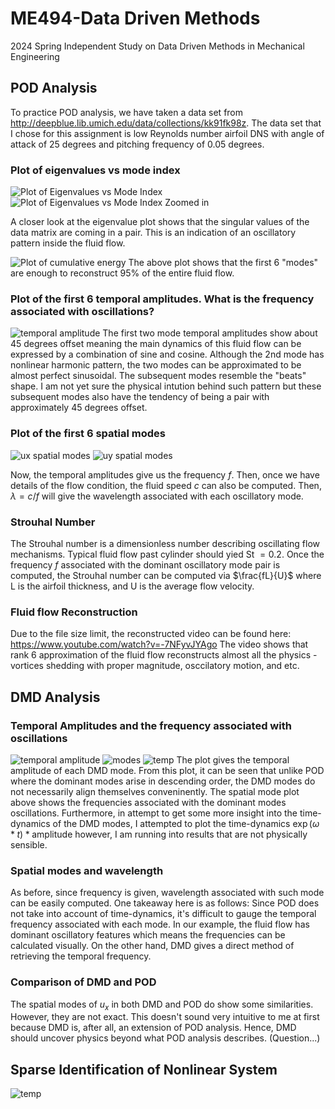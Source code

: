 # ME494-Data Driven Methods
 2024 Spring Independent Study on Data Driven Methods in Mechanical Engineering

## POD Analysis 
To practice POD analysis, we have taken a data set from  http://deepblue.lib.umich.edu/data/collections/kk91fk98z. The data set that I chose for this assignment is low Reynolds number airfoil DNS with angle of attack of 25 degrees and pitching frequency of 0.05 degrees. 

### Plot of eigenvalues vs mode index
![Plot of Eigenvalues vs Mode Index](images/singular_values.png)
![Plot of Eigenvalues vs Mode Index Zoomed in](images/singular_values_zoom.png)

A closer look at the eigenvalue plot shows that the singular values of the data matrix are coming in a pair. This is an indication of an oscillatory pattern inside the fluid flow.

![Plot of cumulative energy](images/cumsum.png)
The above plot shows that the first 6 "modes" are enough to reconstruct 95% of the entire fluid flow.

### Plot of the first 6 temporal amplitudes. What is the frequency associated with oscillations?
![temporal amplitude](images/temporal_amplitdues.png)
The first two mode temporal amplitudes show about 45 degrees offset meaning the main dynamics of this fluid flow can be expressed by a combination of sine and cosine. Although the 2nd mode has nonlinear harmonic pattern, the two modes can be approximated to be almost perfect sinusoidal. The subsequent modes resemble the "beats" shape. I am not yet sure the physical intution behind such pattern but these subsequent modes also have the tendency of being a pair with approximately 45 degrees offset.

### Plot of the first 6 spatial modes
![ux spatial modes](images/ux_spatial%20modes.png)
![uy spatial modes](images/uy_spatial%20modes.png)

Now, the temporal amplitudes give us the frequency $f$. Then, once we have details of the flow condition, the fluid speed $c$ can also be computed. Then, $\lambda = c / f$ will give the wavelength associated with each oscillatory mode.

### Strouhal Number
The Strouhal number is a dimensionless number describing oscillating flow mechanisms. Typical fluid flow past cylinder should yied St $= 0.2$. Once the frequency $f$ associated with the dominant oscillatory mode pair is computed, the Strouhal number can be computed via $\frac{fL}{U}$ where L is the airfoil thickness, and U is the average flow velocity. 

### Fluid flow Reconstruction
Due to the file size limit, the reconstructed video can be found here: https://www.youtube.com/watch?v=-7NFyvJYAgo
The video shows that rank 6 approximation of the fluid flow reconstructs almost all the physics - vortices shedding with proper magnitude, osccilatory motion, and etc.

## DMD Analysis
### Temporal Amplitudes and the frequency associated with oscillations
![temporal amplitude](images/dmd_mode_amplitude.png)
![modes](images/dmd_modes.png)
![temp](images/temporal_test.png)
The plot gives the temporal amplitude of each DMD mode.
From this plot, it can be seen that unlike POD where the dominant modes arise in descending order, the DMD modes do not necessarily align themselves conveninently.
The spatial mode plot above shows the frequencies associated with the dominant modes oscillations.
Furthermore, in attempt to get some more insight into the time-dynamics of the DMD modes, I attempted to plot the time-dynamics 
$\exp(\omega*t)*\text{amplitude}$
however, I am running into results that are not physically sensible.

### Spatial modes and wavelength
As before, since frequency is given, wavelength associated with such mode can be easily computed. One takeaway here is as follows: Since POD does not take into account of time-dynamics, it's difficult to gauge the temporal frequency associated with each mode. In our example, the fluid flow has dominant oscillatory features which means the frequencies can be calculated visually. On the other hand, DMD gives a direct method of retrieving the temporal frequency. 

### Comparison of DMD and POD
The spatial modes of $u_x$ in both DMD and POD do show some similarities. However, they are not exact. This doesn't sound very intuitive to me at first because DMD is, after all, an extension of POD analysis. Hence, DMD should uncover physics beyond what POD analysis describes. (Question...)

## Sparse Identification of Nonlinear System
![temp](images/temporal_test.png)
